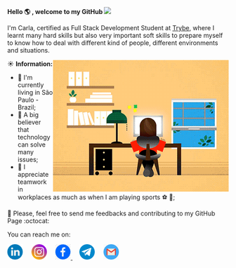 **Hello :earth_americas: , welcome to my GitHub  <img src="https://github.com/TheDudeThatCode/TheDudeThatCode/blob/master/Assets/Hi.gif" width="29px">**

I'm Carla, certified as Full Stack Development Student at [Trybe](https://www.betrybe.com/), where I learnt many hard skills but also very important soft skills to prepare myself to know how to deal with different kind of people, different environments and situations.

<img align="right" src="https://github.com/carlanakajuni/carlanakajuni/blob/master/mina.gif">

:sunny: **Information:** 

- :house_with_garden: I'm currently living in São Paulo - Brazil;
- :thought_balloon: A big believer that technology can solve many 
issues;
- :honeybee: I appreciate teamwork in workplaces as much as when I am playing sports :soccer: :rugby_football:;


:pray: Please, feel free to send me feedbacks and contributing to my GitHub Page :octocat:

You can reach me on:

<p align="left">
  <a href="https://www.linkedin.com/in/carla-nakajuni"><img src="https://github.com/carlanakajuni/carlanakajuni/blob/master/linkedin-round.svg" width="35px" alt="LinkedIn"></a> &nbsp; &nbsp;
  <a href="https://instagram.com/carlanakajuni"><img src="https://github.com/carlanakajuni/carlanakajuni/blob/master/instagram-round.svg" width="35px" alt="Instagram"></a> &nbsp; &nbsp;
  <a href="https://www.facebook.com/carla.nakajuniaritagaivota/"><img src="https://github.com/carlanakajuni/carlanakajuni/blob/master/facebook-round.png" width="35px" alt="Facebook">     </a> &nbsp; &nbsp;
  <a href="https://t.me/carlanakajuni"><img src="https://github.com/carlanakajuni/carlanakajuni/blob/master/telegram-round.svg" width="35px" alt="Telegram"></a> &nbsp; &nbsp;
  <a href="mailto:carlanakajuni@gmail.com?subject=Hello%20Carla"><img src="https://github.com/carlanakajuni/carlanakajuni/blob/master/gmail.png" width="35px" alt="Gmail"></a> &nbsp; &nbsp;
</p>
